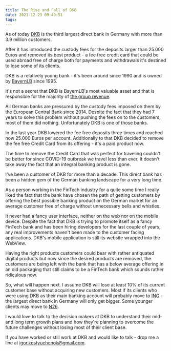 ```yaml
---
title: The Rise and Fall of DKB
date: 2021-12-23 09:40:51
tags:
---
```


As of today <a href="https://dkb.de" target="_blank">DKB</a> is the third largest direct bank in Germany with more than 3.9 million customers.

After it has introduced the custody fees for the deposits larger than 25.000 Euros and removed its best product - a fee free credit card that could be used abroad free of charge both for payments and withdrawals it's destined to lose some of its clients.

<!-- more -->

DKB is a relatively young bank - it's been around since 1990 and is owned by [BayernLB](https://www.bayernlb.de/) since 1995.

It's not a secret that DKB is BayernLB's most valuable asset and that is responsible for the majority of [the group revenue](https://finanz-szene.de/banking/wo-der-485-mio-e-gewinn-der-bayernlb-so-ploetzlich-herkommt/).

All German banks are pressured by the custody fees imposed on them by the European Central Bank since 2014. Despite the fact that they had 7 years to solve this problem without pushing the fees on to the customers, most of them did nothing. Unfortunately DKB is one of those banks.

In the last year DKB lowered the fee free deposits three times and reached now 25.000 Euros per account. Additionally to that DKB decided to remove the fee free Credit Card from its offering - it's a paid product now.

The time to remove the Credit Card that was perfect for traveling couldn't be better for since COVID-19 outbreak we travel less than ever. It doesn't take away the fact that an integral banking product is gone.

I've been a customer of DKB for more than a decade. This direct bank has been a hidden gem of the German banking landscape for a very long time.

As a person working in the FinTech industry for a quite some  time I really liked the fact that the bank have chosen the path of getting customers by offering the best possible banking product on the German market for an average customer free of charge without unnecessary bells and whistles.

It never had a fancy user interface, neither on the web nor on the mobile device. Despite the fact that DKB is trying to promote itself as a fancy FinTech bank and has been hiring developers for the last couple of years, any real improvements haven't been made to the customer facing applications. DKB's mobile application is still its website wrapped into the WebView.

Having the right products customers could bear with rather antiquated digital products but now since the desired products are removed, the customers are being left with the bank that has a below average offering in an old packaging that still claims to be a FinTech bank which sounds rather ridiculous now.

So, what will happen next. I assume DKB will lose at least 10% of its current customer base without acquiring new customers. Most if its clients who were using DKB as their main banking account will probably move to [ING](https://www.ing.de/) - the largest direct bank in Germany will only get bigger. Some younger clients may move to [N26](https://n26.com).

I would love to talk to the decision makers at DKB to understand their mid- and long term growth plans and how they're planning to overcome the future challenges without losing most of their client base.

If you have worked or still work at DKB and would like to talk - drop me a line at <a href="mailto:igor.kostyuchenok@gmail.com">igor.kostyuchenok@gmail.com</a>.
